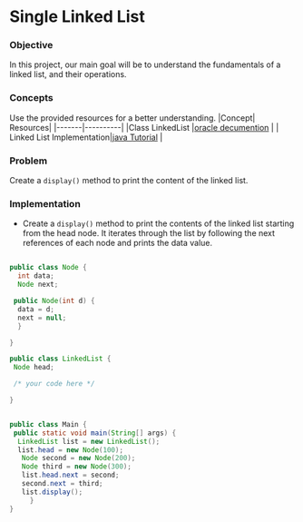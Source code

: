 # Single Linked List

### Objective
In this project, our main goal will be to understand the fundamentals of a linked list, and their operations.
### Concepts
Use the provided resources for a better understanding.
|Concept|	Resources|
|-------|----------|
|Class LinkedList |[oracle decumention](https://docs.oracle.com/javase/8/docs/api/java/util/LinkedList.html) |
| Linked List Implementation|[java Tutorial](https://www.youtube.com/watch?v=SMIq13-FZSE) |

### Problem

Create a `display()` method to print the content of the linked list.

### Implementation

* Create a `display()` method to print the contents of the linked list starting from the head node. It iterates through the list by following the next 
  references of each node and prints the data value.

```java

public class Node {
  int data;
  Node next;

 public Node(int d) {
  data = d;
  next = null;
  }

}

public class LinkedList {
 Node head;

 /* your code here */

}


public class Main {
 public static void main(String[] args) {
  LinkedList list = new LinkedList();
  list.head = new Node(100);
   Node second = new Node(200);
   Node third = new Node(300);
   list.head.next = second;
   second.next = third; 
   list.display();
     }
}

```
